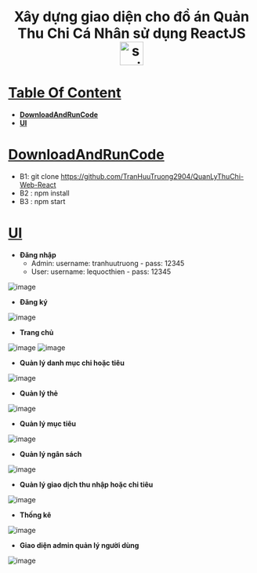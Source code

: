 <h1 align="center">Xây dựng giao diện cho đồ án Quản Thu Chi Cá Nhân sử dụng ReactJS<a href="https://spring.io/learn" name="spring boot" ><img width="48" height="48" src="https://img.icons8.com/color/48/spring-logo.png" alt="spring-logo"/></a></h1>

# [**Table Of Content**](#table-of-content)
- [**DownloadAndRunCode**](#downloadandruncode)
- [**UI**](#ui)

# [**DownloadAndRunCode**](#downloadandruncode)

- B1: git clone https://github.com/TranHuuTruong2904/QuanLyThuChi-Web-React
- B2 : npm install
- B3 : npm start

# [**UI**](#ui)

- **Đăng nhập**
  + Admin: username: tranhuutruong - pass: 12345
  + User: username: lequocthien - pass: 12345

![image](https://github.com/TranHuuTruong2904/QuanLyThuChi-Web-React/assets/83656656/0516d102-241b-4451-932e-1f1d68b22ee9)

- **Đăng ký**

![image](https://github.com/TranHuuTruong2904/QuanLyThuChi-Web-React/assets/83656656/9ceea51e-5cf0-43f5-8b91-0bee35405b3d)


- **Trang chủ**

![image](https://github.com/TranHuuTruong2904/QuanLyThuChi-Web-React/assets/83656656/dff7bff7-88a1-488a-a0c4-09c9e6a21739)
![image](https://github.com/TranHuuTruong2904/QuanLyThuChi-Web-React/assets/83656656/64b61ee5-457b-456f-ba19-cbea5a7d3e4a)

- **Quản lý danh mục chi hoặc tiêu**

![image](https://github.com/TranHuuTruong2904/QuanLyThuChi-Web-React/assets/83656656/97469357-0ce3-40fe-9177-64ef064b0506)

- **Quản lý thẻ**

![image](https://github.com/TranHuuTruong2904/QuanLyThuChi-Web-React/assets/83656656/17dde88f-a727-4217-9ef4-5c960f7d36fd)

- **Quản lý mục tiêu**

![image](https://github.com/TranHuuTruong2904/QuanLyThuChi-Web-React/assets/83656656/7fdd6317-91cf-47fb-b95d-656ae7998551)

- **Quản lý ngân sách**

![image](https://github.com/TranHuuTruong2904/QuanLyThuChi-Web-React/assets/83656656/f91f7efe-794c-4bb5-878f-ef49748e4e76)


- **Quản lý giao dịch thu nhập hoặc chi tiêu**

![image](https://github.com/TranHuuTruong2904/QuanLyThuChi-Web-React/assets/83656656/689cef7f-094e-44eb-b4e7-1610f8dd529e)


- **Thống kê**

![image](https://github.com/TranHuuTruong2904/QuanLyThuChi-Web-React/assets/83656656/a28d97c2-1159-44c8-a3d7-fe8c2c235c07)

- **Giao diện admin quản lý người dùng**

![image](https://github.com/TranHuuTruong2904/QuanLyThuChi-Web-React/assets/83656656/74cb3107-403a-4d42-9e92-860a1507aa04)




